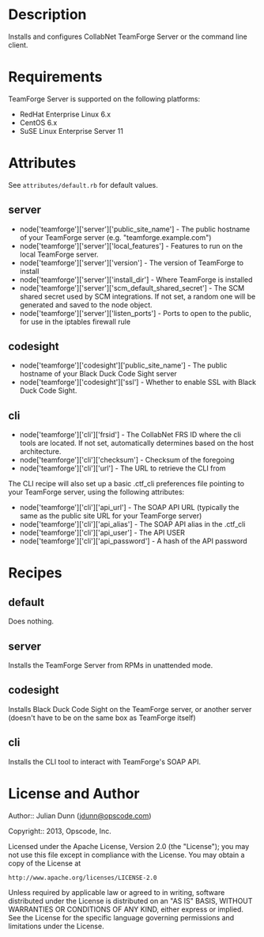 Description
===========

Installs and configures CollabNet TeamForge Server or the command line client.

Requirements
============

TeamForge Server is supported on the following platforms:

* RedHat Enterprise Linux 6.x
* CentOS 6.x
* SuSE Linux Enterprise Server 11

Attributes
==========

See `attributes/default.rb` for default values.

server
------

* node['teamforge']['server']['public_site_name'] - The public hostname of your TeamForge server (e.g. "teamforge.example.com")
* node['teamforge']['server']['local_features'] - Features to run on the local TeamForge server.
* node['teamforge']['server']['version'] - The version of TeamForge to install
* node['teamforge']['server']['install_dir'] - Where TeamForge is installed
* node['teamforge']['server']['scm_default_shared_secret'] - The SCM shared secret used by SCM integrations. If not set, a random one will be generated and saved to the node object.
* node['teamforge']['server']['listen_ports'] - Ports to open to the public, for use in the iptables firewall rule

codesight
---------

* node['teamforge']['codesight']['public_site_name'] - The public hostname of your Black Duck Code Sight server
* node['teamforge']['codesight']['ssl'] - Whether to enable SSL with Black Duck Code Sight.

cli
---

* node['teamforge']['cli']['frsid'] - The CollabNet FRS ID where the cli tools are located. If not set, automatically determines based on the host architecture.
* node['teamforge']['cli']['checksum'] - Checksum of the foregoing
* node['teamforge']['cli']['url'] - The URL to retrieve the CLI from

The CLI recipe will also set up a basic .ctf_cli preferences file pointing to your TeamForge server, using the following attributes:

* node['teamforge']['cli']['api_url'] - The SOAP API URL (typically the same as the public site URL for your TeamForge server)
* node['teamforge']['cli']['api_alias'] - The SOAP API alias in the .ctf_cli
* node['teamforge']['cli']['api_user'] - The API USER
* node['teamforge']['cli']['api_password'] - A hash of the API password

Recipes
=======

default
-------

Does nothing.

server
------

Installs the TeamForge Server from RPMs in unattended mode.

codesight
---------

Installs Black Duck Code Sight on the TeamForge server, or another server (doesn't have to be on the same box as TeamForge itself)

cli
---

Installs the CLI tool to interact with TeamForge's SOAP API.

License and Author
==================

Author:: Julian Dunn (<jdunn@opscode.com>)

Copyright:: 2013, Opscode, Inc.

Licensed under the Apache License, Version 2.0 (the "License");
you may not use this file except in compliance with the License.
You may obtain a copy of the License at

    http://www.apache.org/licenses/LICENSE-2.0

Unless required by applicable law or agreed to in writing, software
distributed under the License is distributed on an "AS IS" BASIS,
WITHOUT WARRANTIES OR CONDITIONS OF ANY KIND, either express or implied.
See the License for the specific language governing permissions and
limitations under the License.
